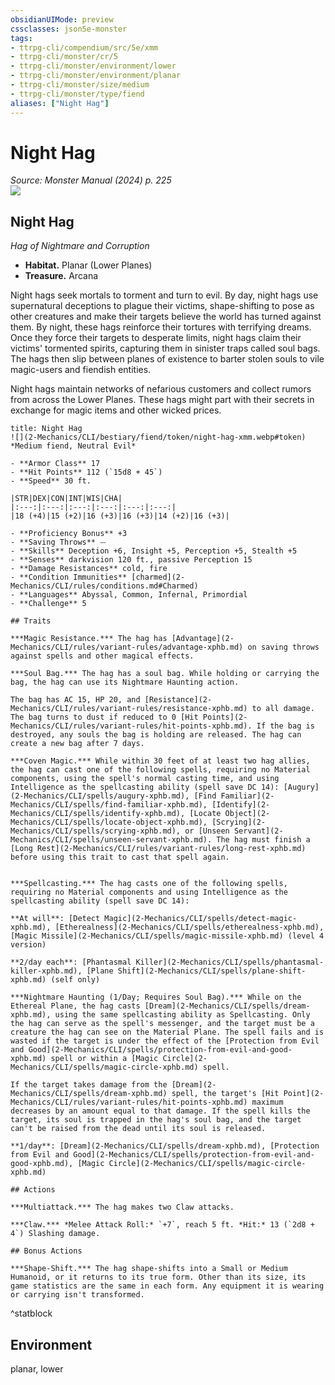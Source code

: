 ```yaml
---
obsidianUIMode: preview
cssclasses: json5e-monster
tags:
- ttrpg-cli/compendium/src/5e/xmm
- ttrpg-cli/monster/cr/5
- ttrpg-cli/monster/environment/lower
- ttrpg-cli/monster/environment/planar
- ttrpg-cli/monster/size/medium
- ttrpg-cli/monster/type/fiend
aliases: ["Night Hag"]
---
```

# Night Hag
*Source: Monster Manual (2024) p. 225*  
![](2-Mechanics/CLI/books/monster-manual-2025/img/night-hag.webp#right)

## Night Hag

*Hag of Nightmare and Corruption*

- **Habitat.** Planar (Lower Planes)  
- **Treasure.** Arcana  

Night hags seek mortals to torment and turn to evil. By day, night hags use supernatural deceptions to plague their victims, shape-shifting to pose as other creatures and make their targets believe the world has turned against them. By night, these hags reinforce their tortures with terrifying dreams. Once they force their targets to desperate limits, night hags claim their victims' tormented spirits, capturing them in sinister traps called soul bags. The hags then slip between planes of existence to barter stolen souls to vile magic-users and fiendish entities.

Night hags maintain networks of nefarious customers and collect rumors from across the Lower Planes. These hags might part with their secrets in exchange for magic items and other wicked prices.

```ad-statblock
title: Night Hag
![](2-Mechanics/CLI/bestiary/fiend/token/night-hag-xmm.webp#token)
*Medium fiend, Neutral Evil*

- **Armor Class** 17 
- **Hit Points** 112 (`15d8 + 45`) 
- **Speed** 30 ft.

|STR|DEX|CON|INT|WIS|CHA|
|:---:|:---:|:---:|:---:|:---:|:---:|
|18 (+4)|15 (+2)|16 (+3)|16 (+3)|14 (+2)|16 (+3)|

- **Proficiency Bonus** +3
- **Saving Throws** ⏤
- **Skills** Deception +6, Insight +5, Perception +5, Stealth +5
- **Senses** darkvision 120 ft., passive Perception 15
- **Damage Resistances** cold, fire
- **Condition Immunities** [charmed](2-Mechanics/CLI/rules/conditions.md#Charmed)
- **Languages** Abyssal, Common, Infernal, Primordial
- **Challenge** 5

## Traits

***Magic Resistance.*** The hag has [Advantage](2-Mechanics/CLI/rules/variant-rules/advantage-xphb.md) on saving throws against spells and other magical effects.

***Soul Bag.*** The hag has a soul bag. While holding or carrying the bag, the hag can use its Nightmare Haunting action.

The bag has AC 15, HP 20, and [Resistance](2-Mechanics/CLI/rules/variant-rules/resistance-xphb.md) to all damage. The bag turns to dust if reduced to 0 [Hit Points](2-Mechanics/CLI/rules/variant-rules/hit-points-xphb.md). If the bag is destroyed, any souls the bag is holding are released. The hag can create a new bag after 7 days.

***Coven Magic.*** While within 30 feet of at least two hag allies, the hag can cast one of the following spells, requiring no Material components, using the spell's normal casting time, and using Intelligence as the spellcasting ability (spell save DC 14): [Augury](2-Mechanics/CLI/spells/augury-xphb.md), [Find Familiar](2-Mechanics/CLI/spells/find-familiar-xphb.md), [Identify](2-Mechanics/CLI/spells/identify-xphb.md), [Locate Object](2-Mechanics/CLI/spells/locate-object-xphb.md), [Scrying](2-Mechanics/CLI/spells/scrying-xphb.md), or [Unseen Servant](2-Mechanics/CLI/spells/unseen-servant-xphb.md). The hag must finish a [Long Rest](2-Mechanics/CLI/rules/variant-rules/long-rest-xphb.md) before using this trait to cast that spell again.


***Spellcasting.*** The hag casts one of the following spells, requiring no Material components and using Intelligence as the spellcasting ability (spell save DC 14):

**At will**: [Detect Magic](2-Mechanics/CLI/spells/detect-magic-xphb.md), [Etherealness](2-Mechanics/CLI/spells/etherealness-xphb.md), [Magic Missile](2-Mechanics/CLI/spells/magic-missile-xphb.md) (level 4 version)

**2/day each**: [Phantasmal Killer](2-Mechanics/CLI/spells/phantasmal-killer-xphb.md), [Plane Shift](2-Mechanics/CLI/spells/plane-shift-xphb.md) (self only)

***Nightmare Haunting (1/Day; Requires Soul Bag).*** While on the Ethereal Plane, the hag casts [Dream](2-Mechanics/CLI/spells/dream-xphb.md), using the same spellcasting ability as Spellcasting. Only the hag can serve as the spell's messenger, and the target must be a creature the hag can see on the Material Plane. The spell fails and is wasted if the target is under the effect of the [Protection from Evil and Good](2-Mechanics/CLI/spells/protection-from-evil-and-good-xphb.md) spell or within a [Magic Circle](2-Mechanics/CLI/spells/magic-circle-xphb.md) spell.

If the target takes damage from the [Dream](2-Mechanics/CLI/spells/dream-xphb.md) spell, the target's [Hit Point](2-Mechanics/CLI/rules/variant-rules/hit-points-xphb.md) maximum decreases by an amount equal to that damage. If the spell kills the target, its soul is trapped in the hag's soul bag, and the target can't be raised from the dead until its soul is released.

**1/day**: [Dream](2-Mechanics/CLI/spells/dream-xphb.md), [Protection from Evil and Good](2-Mechanics/CLI/spells/protection-from-evil-and-good-xphb.md), [Magic Circle](2-Mechanics/CLI/spells/magic-circle-xphb.md)

## Actions

***Multiattack.*** The hag makes two Claw attacks.

***Claw.*** *Melee Attack Roll:* `+7`, reach 5 ft. *Hit:* 13 (`2d8 + 4`) Slashing damage.

## Bonus Actions

***Shape-Shift.*** The hag shape-shifts into a Small or Medium Humanoid, or it returns to its true form. Other than its size, its game statistics are the same in each form. Any equipment it is wearing or carrying isn't transformed.
```
^statblock

## Environment

planar, lower